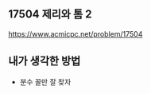 ## 17504 제리와 톰 2

<https://www.acmicpc.net/problem/17504>

## 내가 생각한 방법

<!-- ![이미지](./img.png) -->

- 분수 꼴만 잘 찾자
